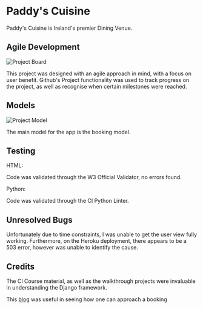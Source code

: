 # Paddy's Cuisine

Paddy's Cuisine is Ireland's premier Dining Venue. 

## Agile Development
![Project Board](//media/readme_images/Project%204%20Board.PNGmedia)

This project was designed with an agile approach in mind, with a focus on user benefit. Github's Project functionality was used to track progress on the project, as well as recognise when certain milestones were reached.

## Models

![Project Model](//media/readme_images/Project%204%20Model.PNG)

The main model for the app is the booking model. 

## Testing

HTML:

Code was validated through the W3 Official Validator, no errors found.


Python:

Code was validated through the CI Python Linter.

## Unresolved Bugs

Unfortunately due to time constraints, I was unable to get the user view fully working. Furthermore, on the Heroku deployment, there appears to be a 503 error, however was unable to identify the cause.

## Credits

The CI Course material, as well as the walkthrough projects were invaluable in understanding the Django framework.

This [blog](https://blog.devgenius.io/django-tutorial-on-how-to-create-a-booking-system-for-a-health-clinic-9b1920fc2b78) was useful in seeing how one can approach a booking